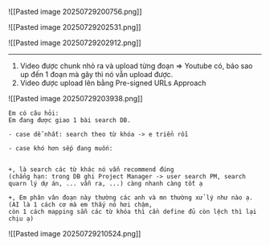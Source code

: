![[Pasted image 20250729200756.png]]


![[Pasted image 20250729202531.png]]


![[Pasted image 20250729202912.png]]


---
1. Video được chunk nhỏ ra và upload từng đoạn => Youtube có, bảo sao up đến 1 đoạn mà gãy thì nó vẫn upload được. 
2. Video được upload lên bằng Pre-signed URLs Approach 


![[Pasted image 20250729203938.png]]


```
Em có câu hỏi:  
Em đang được giao 1 bài search DB.  

- case dễ nhất: search theo từ khóa -> e triển rồi  
    
- case khó hơn sếp đang muốn:  
    

+, là search các từ khác nó vẫn recommend đúng  
(chẳng hạn: trong DB ghi Project Manager -> user search PM, search quarn lý dự án, ... vẫn ra, ...) càng nhanh càng tốt ạ  
  
+, Em phân vân đoạn này thường các anh và mn thường xử lý như nào ạ.  
(AI là 1 cách cơ mà em thấy nó hơi chậm,  
còn 1 cách mapping sẵn các từ khóa thì cần define đủ còn lệch thì lại chịu ạ)
```


![[Pasted image 20250729210524.png]]